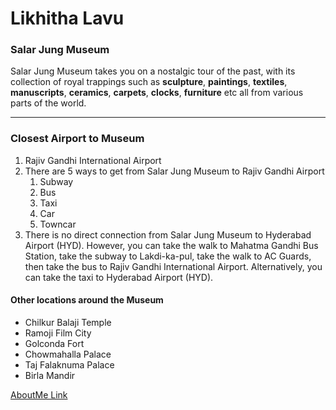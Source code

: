# Likhitha Lavu

### Salar Jung Museum
Salar Jung Museum takes you on a nostalgic tour of the past, with its collection of royal trappings such as **sculpture**, **paintings**, **textiles**, **manuscripts**, **ceramics**, **carpets**, **clocks**, **furniture** etc all from various parts of the world.
***
### Closest Airport to Museum
1. Rajiv Gandhi International Airport
2. There are 5 ways to get from Salar Jung Museum to Rajiv Gandhi Airport
    1. Subway
    2. Bus 
    3. Taxi 
    4. Car
    5. Towncar
3. There is no direct connection from Salar Jung Museum to Hyderabad Airport (HYD). However, you can take the walk to Mahatma Gandhi Bus Station, take the subway to Lakdi-ka-pul, take the walk to AC Guards, then take the bus to Rajiv Gandhi International Airport. Alternatively, you can take the taxi to Hyderabad Airport (HYD).

#### Other locations around the Museum 
- Chilkur Balaji Temple
- Ramoji Film City
- Golconda Fort
- Chowmahalla Palace
- Taj Falaknuma Palace
- Birla Mandir

[AboutMe Link](AboutMe.md)



